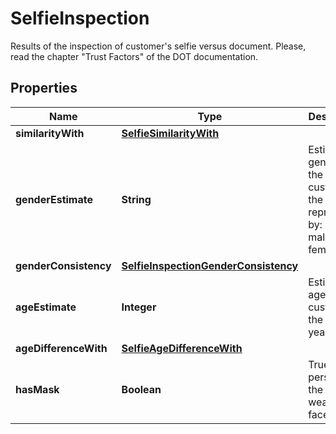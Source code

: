 

# SelfieInspection

Results of the inspection of customer's selfie versus document. Please, read the chapter \"Trust Factors\" of the DOT documentation.

## Properties

| Name | Type | Description | Notes |
|------------ | ------------- | ------------- | -------------|
|**similarityWith** | [**SelfieSimilarityWith**](SelfieSimilarityWith.md) |  |  [optional] |
|**genderEstimate** | **String** | Estimated gender of the customer in the selfie, represented by: M for male, F for female |  [optional] [readonly] |
|**genderConsistency** | [**SelfieInspectionGenderConsistency**](SelfieInspectionGenderConsistency.md) |  |  [optional] |
|**ageEstimate** | **Integer** | Estimated age of the customer in the selfie in years. |  [optional] [readonly] |
|**ageDifferenceWith** | [**SelfieAgeDifferenceWith**](SelfieAgeDifferenceWith.md) |  |  [optional] |
|**hasMask** | **Boolean** | True if a person in the selfie is wearing a face mask |  [optional] [readonly] |



